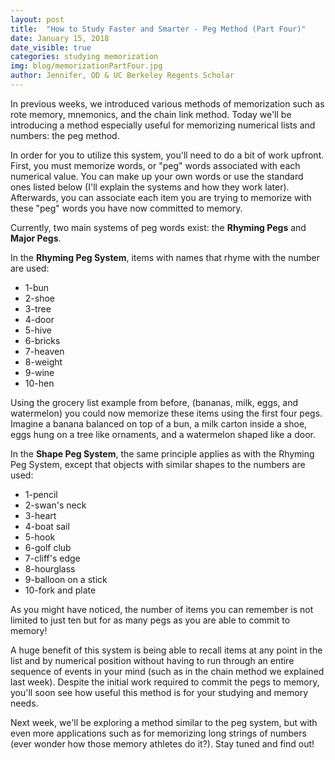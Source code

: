 ```yaml
---
layout: post
title:  "How to Study Faster and Smarter - Peg Method (Part Four)"
date: January 15, 2018
date_visible: true
categories: studying memorization
img: blog/memorizationPartFour.jpg
author: Jennifer, OD & UC Berkeley Regents Scholar
---
```


In previous weeks, we introduced various methods of memorization such as rote memory, mnemonics, and the chain link method. Today we'll be introducing a method especially useful for memorizing numerical lists and numbers: the peg method.

<!--more-->

In order for you to utilize this system, you'll need to do a bit of work upfront. First, you must memorize words, or "peg" words associated with each numerical value. You can make up your own words or use the standard ones listed below (I'll explain the systems and how they work later).  Afterwards, you can associate each item you are trying to memorize with these "peg" words you have now committed to memory.

Currently, two main systems of peg words exist: the **Rhyming Pegs** and **Major Pegs**.

In the **Rhyming Peg System**, items with names that rhyme with the number are used:

* 1-bun
* 2-shoe
* 3-tree
* 4-door
* 5-hive
* 6-bricks
* 7-heaven
* 8-weight
* 9-wine
* 10-hen

Using the grocery list example from before, (bananas, milk, eggs, and watermelon) you could now memorize these items using the first four pegs. Imagine a banana balanced on top of a bun, a milk carton inside a shoe, eggs hung on a tree like ornaments, and a watermelon shaped like a door.

In the **Shape Peg System**, the same principle applies as with the Rhyming Peg System, except that objects with similar shapes to the numbers are used:

* 1-pencil
* 2-swan's neck
* 3-heart
* 4-boat sail
* 5-hook
* 6-golf club
* 7-cliff's edge
* 8-hourglass
* 9-balloon on a stick
* 10-fork and plate

As you might have noticed, the number of items you can remember is not limited to just ten but for as many pegs as you are able to commit to memory!

A huge benefit of this system is being able to recall items at any point in the list and by numerical position without having to run through an entire sequence of events in your mind (such as in the chain method we explained last week). Despite the initial work required to commit the pegs to memory, you'll soon see how useful this method is for your studying and memory needs.

Next week, we'll be exploring a method similar to the peg system, but with even more applications such as for memorizing long strings of numbers (ever wonder how those memory athletes do it?). Stay tuned and find out!
